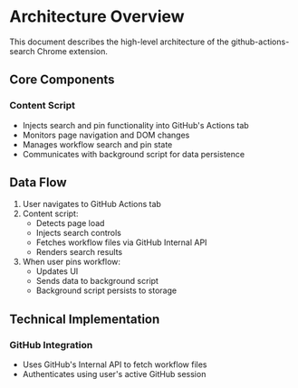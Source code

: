 # Architecture Overview

This document describes the high-level architecture of the github-actions-search Chrome extension.

## Core Components

### Content Script

- Injects search and pin functionality into GitHub's Actions tab
- Monitors page navigation and DOM changes
- Manages workflow search and pin state
- Communicates with background script for data persistence

## Data Flow

1. User navigates to GitHub Actions tab
2. Content script:
   - Detects page load
   - Injects search controls
   - Fetches workflow files via GitHub Internal API
   - Renders search results
3. When user pins workflow:
   - Updates UI
   - Sends data to background script
   - Background script persists to storage

## Technical Implementation

### GitHub Integration

- Uses GitHub's Internal API to fetch workflow files
- Authenticates using user's active GitHub session
